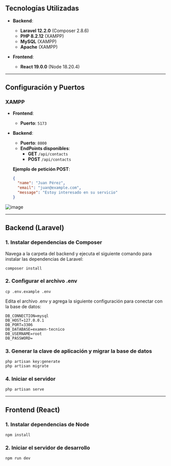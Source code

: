 ## Tecnologías Utilizadas

- **Backend**:
  - **Laravel 12.2.0** (Composer 2.8.6)
  - **PHP 8.2.12** (XAMPP)
  - **MySQL** (XAMPP)
  - **Apache** (XAMPP)

- **Frontend**:
  - **React 19.0.0** (Node 18.20.4)

---

## Configuración y Puertos

### XAMPP
- **Frontend**: 
  - **Puerto**: `5173`
- **Backend**: 
  - **Puerto**: `8000`
  - **EndPoints disponibles**:
    - **GET** `/api/contacts`
    - **POST** `/api/contacts`

  **Ejemplo de petición POST**:

  ```json
  {
    "name": "Juan Pérez",
    "email": "juan@example.com",
    "message": "Estoy interesado en su servicio"
  }

![image](https://github.com/user-attachments/assets/63784a13-3d23-4e6b-bce9-4d714718dbf9)

---

## Backend (Laravel)

### 1. Instalar dependencias de Composer
Navega a la carpeta del backend y ejecuta el siguiente comando para instalar las dependencias de Laravel:

```
composer install
```

### 2. Configurar el archivo .env
```
cp .env.example .env
```

Edita el archivo .env y agrega la siguiente configuración para conectar con la base de datos:
```
DB_CONNECTION=mysql
DB_HOST=127.0.0.1
DB_PORT=3306
DB_DATABASE=examen-tecnico
DB_USERNAME=root
DB_PASSWORD=
```

### 3. Generar la clave de aplicación y migrar la base de datos
```
php artisan key:generate
php artisan migrate
```

### 4. Iniciar el servidor
```
php artisan serve
```

---

## Frontend (React)

### 1. Instalar dependencias de Node

```
npm install
```

### 2. Iniciar el servidor de desarrollo
```
npm run dev
```
